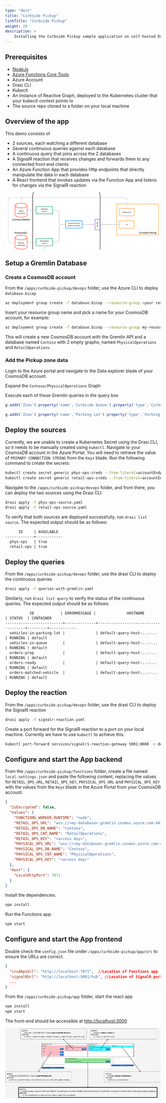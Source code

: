 ```yaml
---
type: "docs"
title: "Curbside Pickup"
linkTitle: "Curbside Pickup"
weight: 20
description: >
    Installing the Curbside Pickup sample application on self-hosted Drasi
---
```


## Prerequisites
- [NodeJs](https://nodejs.org/)
- [Azure Functions Core Tools](https://learn.microsoft.com/en-us/azure/azure-functions/functions-run-local?tabs=v4%2Cmacos%2Ccsharp%2Cportal%2Cbash#install-the-azure-functions-core-tools)
- Azure Account
- Drasi CLI
- Kubectl
- An instance of Reactive Graph, deployed to the Kubernetes cluster that your kubectl context points to
- The source repo cloned to a folder on your local machine


## Overview of the app

This demo consists of
  - 2 sources, each watching a different database
  - Several continuous queries against each database
  - A continuous query that joins across the 2 databases
  - A SignalR reaction that receives changes and forwards them to any connected front end clients
  - An Azure Function App that provides Http endpoints that directly manipulate the data in each database
  - A React frontend that invokes updates via the Function App and listens for changes via the SignalR reaction


![Architecture](demo-arch.png)

## Setup a Gremlin Database

### Create a CosmosDB account

From the `/apps/curbside-pickup/devops` folder, use the Azure CLI to deploy `database.bicep`

```bash
az deployment group create -f database.bicep --resource-group <your resource group> -p cosmosAccountName=<your account name>
```

Insert your resource group name and pick a name for your CosmosDB account, for example:

```bash
az deployment group create -f database.bicep --resource-group my-resource-group -p cosmosAccountName=my-drasi-db
```

This will create a new CosmosDB account with the Gremlin API and a database named `Contoso` with 2 empty graphs, named `PhysicalOperations` and `RetailOperations`.

### Add the Pickup zone data

Login to the Azure portal and navigate to the Data explorer blade of your CosmosDB account.

Expand the `Contoso/PhysicalOperations` Graph

Execute each of these Gremlin queries in the query box

```javascript
g.addV('Zone').property('name','Curbside Queue').property('type','Curbside Queue')
```

```javascript
g.addV('Zone').property('name','Parking Lot').property('type','Parking Lot')
```

## Deploy the sources
Currently, we are unable to create a Kubernetes Secret using the Drasi CLI, so it needs to be manually created using `kubectl`. Navigate to your CosmosDB account in the Azure Portal. You will need to retrieve the value of `PRIMARY CONNECTION STRING` from the `Keys` blade. Run the following command to create the secrets:

```bash
kubectl create secret generic phys-ops-creds --from-literal=accountEndpoint='${PRIMARY CONNECTION STRING}'
kubectl create secret generic retail-ops-creds --from-literal=accountEndpoint='${PRIMARY CONNECTION STRING}'
```

Navigate to the `/apps/curbside-pickup/devops` folder, and from there, you can deploy the two sources using the Drasi CLI:

```bash
drasi apply -f phys-ops-source.yaml
drasi apply -f retail-ops-source.yaml
```

To verify that both sources are deployed successfully, run `drasi list source`. The expected output should be as follows:

```
      ID     | AVAILABLE  
-------------+------------
  phys-ops   | true       
  retail-ops | true  
```
## Deploy the queries

From the `/apps/curbside-pickup/devops` folder, use the drasi CLI to deploy the continuous queries

```bash
drasi apply -f queries-with-gremlin.yaml
```

Similarly, run `drasi list query` to verify the status of the continuous queries. The expected output should be as follows:
```
           ID            | ERRORMESSAGE |              HOSTNAME               | STATUS  | CONTAINER  
--------------------------+--------------+-------------------------------------+---------+------------
  vehicles-in-parking-lot |              | default-query-host-...-... | RUNNING | default    
  vehicles-in-queue       |              | default-query-host-...-... | RUNNING | default    
  orders-prep             |              | default-query-host-...-... | RUNNING | default    
  orders-ready            |              | default-query-host-...-... | RUNNING | default    
  orders-matched-vehicle  |              | default-query-host-...-... | RUNNING | default
```
## Deploy the reaction

From the `/apps/curbside-pickup/devops` folder, use the drasi CLI to deploy the SignalR reaction

```bash
drasi apply -f signalr-reaction.yaml
```

Create a port forward for the SignalR reaction to a port on your local machine. Currently we have to use `kubectl` to achieve this.

```bash
kubectl port-forward services/signalr1-reaction-gateway 5001:8080 -n default
```

## Configure and start the App backend

From the `/apps/curbside-pickup/functions` folder, create a file named `local.settings.json` and paste the following content, replacing the values for `RETAIL_OPS_URL`, `RETAIL_OPS_KEY`, `PHYSICAL_OPS_URL` and `PHYSICAL_OPS_KEY` with the values from the `Keys` blade in the Azure Portal from your CosmosDB account.

```json
{
  "IsEncrypted": false,
  "Values": {
    "FUNCTIONS_WORKER_RUNTIME": "node",
    "RETAIL_OPS_URL": "wss://<my-database>.gremlin.cosmos.azure.com:443/",
    "RETAIL_OPS_DB_NAME": "Contoso",
    "RETAIL_OPS_CNT_NAME": "RetailOperations",
    "RETAIL_OPS_KEY": "<access key>",
    "PHYSICAL_OPS_URL": "wss://<my-database>.gremlin.cosmos.azure.com:443/",
    "PHYSICAL_OPS_DB_NAME": "Contoso",
    "PHYSICAL_OPS_CNT_NAME": "PhysicalOperations",
    "PHYSICAL_OPS_KEY": "<access key>"
  },
  "Host": {
    "LocalHttpPort": 7071
  }
}
```
Install the dependencies.

```bash
npm install
```

Run the Functions app.

```bash
npm start
```

## Configure and start the App frontend

Double check the `config.json` file under `/apps/curbside-pickup/app/src` to ensure the URLs are correct.

```json
{
  "crudApiUrl": "http://localhost:7071",  //Location of Functions app
  "signalRUrl": "http://localhost:5001/hub", //Location of SignalR port forward
  ...
}
```

From the `/apps/curbside-pickup/app` folder, start the react app

```bash
npm install
npm start
```

The front-end should be accessible at [http://localhost:3000](http://localhost:3000)

![UI Overview](ui-overview.png)